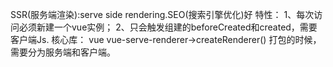 SSR(服务端渲染):serve side rendering.SEO(搜索引擎优化)好
特性：
1、每次访问必须新建一个vue实例；
2、只会触发组建的beforeCreated和created，需要客户端Js.
核心库：
vue
vue-serve-renderer->createRenderer()
打包的时候，需要分为服务端和客户端。